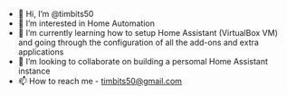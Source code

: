 - 👋 Hi, I’m @timbits50
- 👀 I’m interested in Home Automation 
- 🌱 I’m currently learning how to setup Home Assistant (VirtualBox VM) and going through the configuration of all the add-ons and extra applications
- 💞️ I’m looking to collaborate on building a persomal Home Assistant instance
- 📫 How to reach me - timbits50@gmail.com

<!---
timbits50/timbits50 is a ✨ special ✨ repository because its `README.md` (this file) appears on your GitHub profile.
You can click the Preview link to take a look at your changes.
--->
